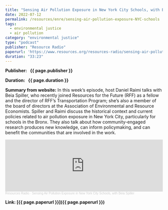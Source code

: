 ```yaml
---
title: "Sensing Air Pollution Exposure in New York City Schools, with Beia Spiller"
date: 2022-07-12
permalink: /resources/enre/sensing-air-pollution-exposure-NYC-schools
tags:
  - environmental justice
  - air pollution
category: "environmental justice"
type: "podcast"
publisher: "Resource Radio"
paperurl: 'https://www.resources.org/resources-radio/sensing-air-pollution-exposure-in-new-york-city-schools'
duration: "33:23"
---
```



**<span class="bold-podcast">Publisher: </span>&nbsp;<span class="text-podcast"> {{ page.publisher }}</span>**

**<span class="bold-podcast">Duration: </span>&nbsp;<span class="text-podcast"> {{ page.duration }}</span>**

**<span class="bold-podcast">Summary from website:</span>**
In this week’s episode, host Daniel Raimi talks with Beia Spiller, who recently joined Resources for the Future (RFF) as a fellow and the director of RFF’s Transportation Program; she’s also a member of the board of directors at the Association of Environmental and Resource Economists. Spiller and Raimi discuss the historical context and current policies related to air pollution exposure in New York City, particularly for schools in the Bronx. They also talk about how community-engaged research produces new knowledge, can inform policymaking, and can benefit the communities that are involved in the work.


<iframe width="100%" height="166" scrolling="no" frameborder="no" allow="autoplay" src="https://w.soundcloud.com/player/?url=https%3A//api.soundcloud.com/tracks/1303434625&color=ff5500"></iframe><div style="font-size: 10px; color: #cccccc;line-break: anywhere;word-break: normal;overflow: hidden;white-space: nowrap;text-overflow: ellipsis; font-family: Interstate,Lucida Grande,Lucida Sans Unicode,Lucida Sans,Garuda,Verdana,Tahoma,sans-serif;font-weight: 100;"><a href="https://soundcloud.com/resourcesradio" title="Resources Radio" target="_blank" style="color: #cccccc; text-decoration: none;">Resources Radio</a> · <a href="https://soundcloud.com/resourcesradio/sensing-air-pollution-exposure-in-new-york-city-schools-with-beia-spiller" title="Sensing Air Pollution Exposure in New York City Schools, with Beia Spiller" target="_blank" style="color: #cccccc; text-decoration: none;">Sensing Air Pollution Exposure in New York City Schools, with Beia Spiller</a></div>

**<span class="small-podcast">Link:</span>&nbsp;<span class="links-podcast">[{{ page.paperurl }}]({{ page.paperurl }})</span>**